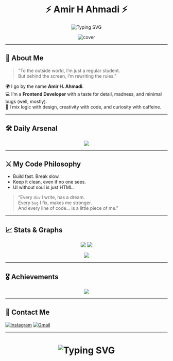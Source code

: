 <h1 align="center">
  ⚡ Amir H Ahmadi ⚡
</h1>

<p align="center">
  <img src="https://readme-typing-svg.demolab.com?font=Fira+Code&size=24&pause=1000&color=F7C33D&center=true&width=435&lines=Frontend+Sorcerer;Web+Engineer+by+Day%2C+Debugger+by+Night;Making+the+Internet+Less+Boring" alt="Typing SVG" />
</p>

<p align="center">
  <img src="https://i.ibb.co/fMct9Nz/github-cover2-01.jpg" alt="cover" />
</p>

---

## 👑 About Me

> "To the outside world, I’m just a regular student.  
> But behind the screen, I’m rewriting the rules."

🌍 I go by the name **Amir H. Ahmadi**.  
💻 I’m a **Frontend Developer** with a taste for detail, madness, and minimal bugs (well, mostly).  
🎯 I mix logic with design, creativity with code, and curiosity with caffeine.

---

## 🛠️ Daily Arsenal


<p align="center">
  <a href="https://skillicons.dev">
    <img src="https://skillicons.dev/icons?i=js,ts,html,css,sass,bootstrap,c,cpp,figma,ai,ps,materialui,mongodb,netlify,nextjs,react,redux,tailwind,vite,vscode,github,gitlab,postman" />
  </a>
</p>


---

## ⚔️ My Code Philosophy

- Build fast. Break slow.
- Keep it clean, even if no one sees.
- UI without soul is just HTML.

> “Every `div` I write, has a dream.  
> Every `bug` I fix, makes me stronger.  
> And every line of code... is a little piece of me.”

---

## 📈 Stats & Graphs

<p align="center">
  <img src="https://github-readme-stats.vercel.app/api/top-langs/?username=amir4976&layout=compact&theme=dark&bg_color=0d1117&hide_border=true" />
  <img src="https://github-readme-streak-stats.herokuapp.com/?user=amir4976&theme=codeSTACKr&bg_color=0d1117&hide_border=true" />
</p>

<p align="center">
  <img src="https://github-readme-activity-graph.vercel.app/graph?username=amir4976&theme=react-dark&hide_border=true" />
</p>

---

## 🎖️ Achievements

<p align="center">
  <img src="https://github-profile-trophy.vercel.app/?username=amir4976&theme=onedark&row=1&margin-w=20" />
</p>

---

## 🔗 Contact Me

[![Instagram](https://img.shields.io/badge/-Instagram-purple?style=flat-square&logo=instagram&logoColor=white&link=https://instagram.com/ahmadi.amir.h/)](https://instagram.com/ahmadi.amir.h)
[![Gmail](https://img.shields.io/badge/-amirhahmadi4976@gmail.com-c14438?style=flat-square&logo=Gmail&logoColor=white&link=mailto:amirhahmadi4976@gmail.com)](mailto:amirhahmadi4976@gmail.com)

---

<h1 align="center">
  <img src="https://readme-typing-svg.demolab.com?font=Fira+Code&size=22&pause=1000&color=F70909&center=true&width=435&lines=Now+hit+that+star+%F0%9F%9A%80;And+don%27t+forget+to+follow+%E2%9C%94%EF%B8%8F" alt="Typing SVG" />
</h1>
